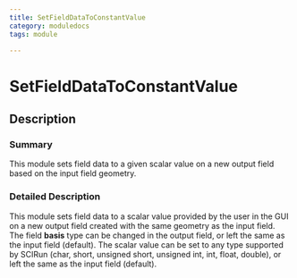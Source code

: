 ```yaml
---
title: SetFieldDataToConstantValue
category: moduledocs
tags: module

---
```


# SetFieldDataToConstantValue

## Description

### Summary

This module sets field data to a given scalar value on a new output field based on the input field geometry.

### Detailed Description

This module sets field data to a scalar value provided by the user in the GUI on a new output field created with the same geometry as the input field. The field **basis** type can be changed in the output field, or left the same as the input field (default). The scalar value can be set to any type supported by SCIRun (char, short, unsigned short, unsigned int, int, float, double), or left the same as the input field (default).